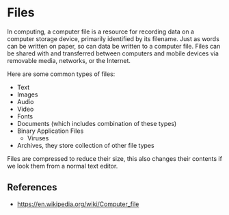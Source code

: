 # Files

In computing, a computer file is a resource for recording data on a computer storage device, primarily identified by its filename. Just as words can be written on paper, so can data be written to a computer file. Files can be shared with and transferred between computers and mobile devices via removable media, networks, or the Internet.

Here are some common types of files:

- Text
- Images
- Audio
- Video
- Fonts
- Documents (which includes combination of these types)
- Binary Application Files
    - Viruses
- Archives, they store collection of other file types

Files are compressed to reduce their size, this also changes their contents if we look them
from a normal text editor.

## References

- <https://en.wikipedia.org/wiki/Computer_file>

